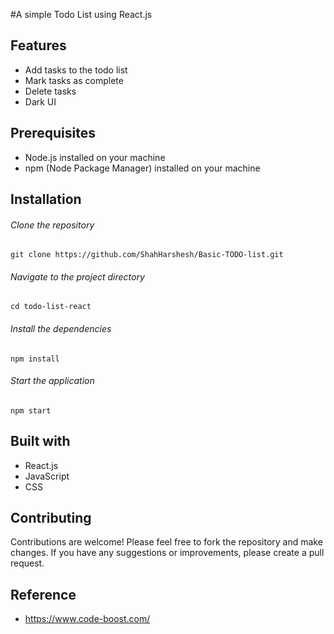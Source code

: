 #A simple Todo List using React.js
## Features
  * Add tasks to the todo list
  * Mark tasks as complete
  * Delete tasks
  * Dark UI
  
## Prerequisites
* Node.js installed on your machine
* npm (Node Package Manager) installed on your machine

## Installation

###### Clone the repository
```
git clone https://github.com/ShahHarshesh/Basic-TODO-list.git
```
###### Navigate to the project directory
```
cd todo-list-react
```
###### Install the dependencies
```
npm install
```
###### Start the application
```
npm start
```
## Built with
  * React.js
  * JavaScript
  * CSS
    
## Contributing
Contributions are welcome! Please feel free to fork the repository and make changes. If you have any suggestions or improvements, please create a pull request.

## Reference
* https://www.code-boost.com/
